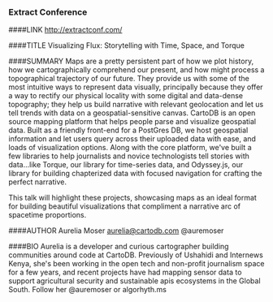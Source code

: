 ### Extract Conference

####LINK
http://extractconf.com/

####TITLE
Visualizing Flux: Storytelling with Time, Space, and Torque

####SUMMARY
Maps are a pretty persistent part of how we plot history, how we cartographically comprehend our present, and how might process a topographical trajectory of our future. They provide us with some of the most intuitive ways to represent data visually, principally because they offer a way to rectify our physical locality with some digital and data-dense topography; they help us build narrative with relevant geolocation and let us tell trends with data on a geospatial-sensitive canvas. CartoDB is an open source mapping platform that helps people parse and visualize geospatial data. Built as a friendly front-end for a PostGres DB, we host geospatial information and let users query across their uploaded data with ease, and loads of visualization options. Along with the core platform, we've built a few libraries to help journalists and novice technologists tell stories with data...like Torque, our library for time-series data, and Odyssey.js, our library for building chapterized data with focused navigation for crafting the perfect narrative.

This talk will highlight these projects, showcasing maps as an ideal format for building beautiful visualizations that compliment a narrative arc of spacetime proportions.

####AUTHOR
Aurelia Moser
aurelia@cartodb.com
@auremoser

####BIO
Aurelia is a developer and curious cartographer building communities around code at CartoDB. Previously of Ushahidi and Internews Kenya, she's been working in the open tech and non-profit journalism space for a few years, and recent projects have had mapping sensor data to support agricultural security and sustainable apis ecosystems in the Global South.
Follow her @auremoser or algorhyth.ms